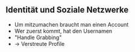 ## Identität und Soziale Netzwerke

- Um mitzumachen braucht man einen Account <!-- .element: class="fragment" -->
- Wer zuerst kommt, hat den Usernamen <!-- .element: class="fragment" -->
- "Handle Grabbing" <!-- .element: class="fragment" -->
- → Verstreute Profile <!-- .element: class="fragment" -->
